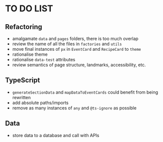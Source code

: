# TO DO LIST

## Refactoring

- amalgamate `data` and `pages` folders, there is too much overlap
- review the name of all the files in `factories` and `utils`
- move final instances of `px` in `EventCard` and `RecipeCard` to `theme`
- rationalise theme
- rationalise `data-test` attributes
- review semantics of page structure, landmarks, accessibility, etc.

## TypeScript

- `generateSectionData` and `mapDataToEventCards` could benefit from being rewritten
- add absolute paths/imports
- remove as many instances of `any` and `@ts-ignore` as possible

## Data

- store data to a database and call with APIs
